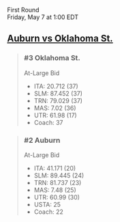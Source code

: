 First Round  
Friday, May 7 at 1:00 EDT
## [Auburn vs Oklahoma St.](https://www.ncaa.com/game/5833672) 

> ### #3 Oklahoma St.  
> At-Large Bid  
> - ITA: 20.712 (37)  
> - SLM: 87.452 (37)  
> - TRN: 79.029 (37)  
> - MAS: 7.02 (36)  
> - UTR: 61.98 (17)  
> - Coach: 37  

> ### #2 Auburn  
> At-Large Bid  
> - ITA: 41.171 (20)  
> - SLM: 89.445 (24)  
> - TRN: 81.737 (23)  
> - MAS: 7.48 (25)  
> - UTR: 60.99 (30)  
> - USTA: 25  
> - Coach: 22  